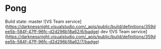 # Pong
Build state: 
master ![VS Team service] (https://darknessnight.visualstudio.com/_apis/public/build/definitions/359dee5b-584f-47ff-96fc-d2d296b18a62/6/badge)
dev ![VS Team service] (https://darknessnight.visualstudio.com/_apis/public/build/definitions/359dee5b-584f-47ff-96fc-d2d296b18a62/7/badge)